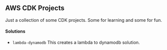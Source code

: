 ## AWS CDK Projects
Just a collection of some CDK projects. Some for learning and some for fun.


#### Solutions
- `lambda-dynamodb`  This creates a lambda to dynamodb solution. 
